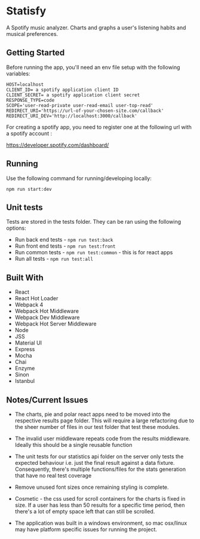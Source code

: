 # Statisfy

A Spotify music analyzer. Charts and graphs a user's listening habits and musical preferences.

## Getting Started

Before running the app, you'll need an env file setup with the following variables: 

```
HOST=localhost
CLIENT_ID= a spotify application client ID
CLIENT_SECRET= a spotify application client secret
RESPONSE_TYPE=code
SCOPE='user-read-private user-read-email user-top-read'
REDIRECT_URI='https://url-of-your-chosen-site.com/callback'
REDIRECT_URI_DEV='http://localhost:3000/callback'
```

For creating a spotify app, you need to register one at the following url with a spotify account : 

https://developer.spotify.com/dashboard/

## Running

Use the following command for running/developing locally: 

```npm run start:dev``` 

## Unit tests

Tests are stored in the tests folder. They can be ran using the following options: 

- Run back end tests - ```npm run test:back```
- Run front end tests - ```npm run test:front```
- Run common tests - ```npm run test:common``` - this is for react apps
- Run all tests - ```npm run test:all``` 

## Built With

* React
* React Hot Loader 
* Webpack 4
* Webpack Hot Middleware
* Webpack Dev Middleware
* Webpack Hot Server Middleware
* Node
* JSS
* Material UI
* Express
* Mocha
* Chai
* Enzyme 
* Sinon
* Istanbul

## Notes/Current Issues

* The charts, pie and polar react apps need to be moved into the  respective results page folder. This will require a large refactoring due to the sheer number of files in our test folder that test these modules.

* The invalid user middleware repeats code from the results middleware. Ideally this should be a single reusable function 

* The unit tests for our statistics api folder on the server only tests the expected behaviour i.e. just the final result against a data fixture. Consequently, there's multiple functions/files for the stats generation that have no real test coverage

* Remove unused font sizes once remaining styling is complete.

* Cosmetic - the css used for scroll containers for the charts is fixed in size. If a user has less than 50 results for a specific time period, then there's a lot of empty space left that can still be scrolled.

* The application was built in a windows environment, so mac osx/linux may have platform specific issues for running the project.
